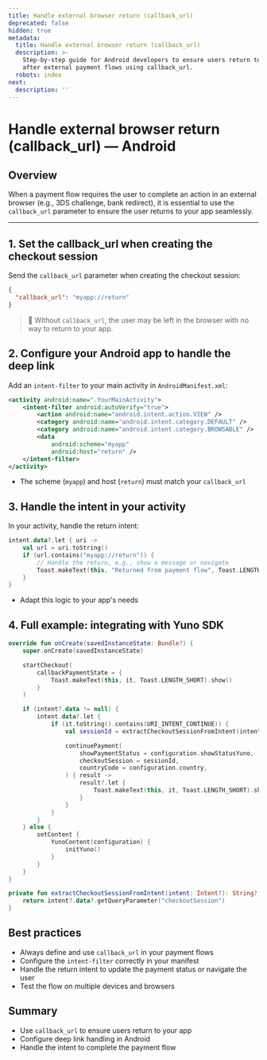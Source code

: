 ```yaml
---
title: Handle external browser return (callback_url)
deprecated: false
hidden: true
metadata:
  title: Handle external browser return (callback_url)
  description: >-
    Step-by-step guide for Android developers to ensure users return to the app
    after external payment flows using callback_url.
  robots: index
next:
  description: ''
---
```

# Handle external browser return (callback\_url) — Android

## Overview

When a payment flow requires the user to complete an action in an external browser (e.g., 3DS challenge, bank redirect), it is essential to use the `callback_url` parameter to ensure the user returns to your app seamlessly.

***

## 1. Set the callback\_url when creating the checkout session

Send the `callback_url` parameter when creating the checkout session:

```json
{
  "callback_url": "myapp://return"
}
```

> 📘 Without `callback_url`, the user may be left in the browser with no way to return to your app.

## 2. Configure your Android app to handle the deep link

Add an `intent-filter` to your main activity in `AndroidManifest.xml`:

```xml
<activity android:name=".YourMainActivity">
    <intent-filter android:autoVerify="true">
        <action android:name="android.intent.action.VIEW" />
        <category android:name="android.intent.category.DEFAULT" />
        <category android:name="android.intent.category.BROWSABLE" />
        <data
            android:scheme="myapp"
            android:host="return" />
    </intent-filter>
</activity>
```

* The scheme (`myapp`) and host (`return`) must match your `callback_url`

## 3. Handle the intent in your activity

In your activity, handle the return intent:

```kotlin
intent.data?.let { uri ->
    val url = uri.toString()
    if (url.contains("myapp://return")) {
        // Handle the return, e.g., show a message or navigate
        Toast.makeText(this, "Returned from payment flow", Toast.LENGTH_SHORT).show()
    }
}
```

* Adapt this logic to your app's needs

## 4. Full example: integrating with Yuno SDK

```kotlin
override fun onCreate(savedInstanceState: Bundle?) {
    super.onCreate(savedInstanceState)

    startCheckout(
        callbackPaymentState = {
            Toast.makeText(this, it, Toast.LENGTH_SHORT).show()
        }
    )

    if (intent?.data != null) {
        intent.data?.let {
            if (it.toString().contains(URI_INTENT_CONTINUE)) {
                val sessionId = extractCheckoutSessionFromIntent(intent)

                continuePayment(
                    showPaymentStatus = configuration.showStatusYuno,
                    checkoutSession = sessionId,
                    countryCode = configuration.country,
                ) { result ->
                    result?.let {
                        Toast.makeText(this, it, Toast.LENGTH_SHORT).show()
                    }
                }
            }
        }
    } else {
        setContent {
            YunoContent(configuration) {
                initYuno()
            }
        }
    }
}

private fun extractCheckoutSessionFromIntent(intent: Intent?): String? {
    return intent?.data?.getQueryParameter("checkoutSession")
}
```

## Best practices

* Always define and use `callback_url` in your payment flows
* Configure the `intent-filter` correctly in your manifest
* Handle the return intent to update the payment status or navigate the user
* Test the flow on multiple devices and browsers

## Summary

* Use `callback_url` to ensure users return to your app
* Configure deep link handling in Android
* Handle the intent to complete the payment flow